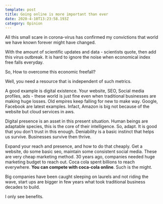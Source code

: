 ```yaml
---
template: post
title: Going online is more important than ever
date: 2020-4-10T13:23:58.193Z
category: Opinion
---
```

All this small scare in corona-virus has confirmed my convictions that world we have known forever might have changed.

With the amount of scientific updates and data - scientists quote, then add this virus outbreak. It is hard to ignore the noise when economical index free falls everyday.

So, How to overcome this economic freefall?

Well, you need a resource that is independent of such metrics.

A good example is digital existence. Your website, SEO, Social media profiles, ads - these world is just fine even when traditional businesses are making huge losses. Old empires keep falling for new to make way. Google, Facebook are latest examples. Infact, Amazon is big not because of the website but cloud services in aws.

Digital presence is an asset in this present situation. Human beings are adaptable species, this is the core of their intelligence. So, adapt. It is good that you don't trust in this enough. Deniability is a basic instinct that helps us survive. Businesses survive then thrive.

Expand your reach and presence, and how to do that cheaply. Get a website, do some basic seo, maintain some consistent social media. These are very cheap marketing method. 30 years ago, companies needed huge marketing budget to reach out. Coca cola spent billions to reach everywhere. **You can compete with coca-cola online**. Such is the might.

Big companies have been caught sleeping on laurels and not riding the wave, start ups are bigger in few years what took traditional business decades to build.

I only see benefits.